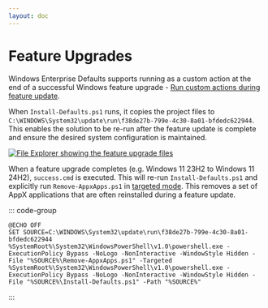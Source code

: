 ```yaml
---
layout: doc
---
```

# Feature Upgrades

Windows Enterprise Defaults supports running as a custom action at the end of a successful Windows feature upgrade - [Run custom actions during feature update](https://learn.microsoft.com/en-au/windows-hardware/manufacture/desktop/windows-setup-enable-custom-actions?view=windows-11).

When `Install-Defaults.ps1` runs, it copies the project files to `C:\WINDOWS\System32\update\run\f38de27b-799e-4c30-8a01-bfdedc622944`. This enables the solution to be re-run after the feature update is complete and ensure the desired system configuration is maintained. 

[![File Explorer showing the feature upgrade files](/assets/img/feature.png)](/assets/img/feature.png)

When a feature upgrade completes (e.g. Windows 11 23H2 to Windows 11 24H2), `success.cmd` is executed. This will re-run `Install-Defaults.ps1` and explicitly run `Remove-AppxApps.ps1` in [targeted mode](https://stealthpuppy.com/defaults/appxapps/#targeted-package-list). This removes a set of AppX applications that are often reinstalled during a feature update.

::: code-group
```batch [success.cmd]
@ECHO OFF
SET SOURCE=C:\WINDOWS\System32\update\run\f38de27b-799e-4c30-8a01-bfdedc622944
%SystemRoot%\System32\WindowsPowerShell\v1.0\powershell.exe -ExecutionPolicy Bypass -NoLogo -NonInteractive -WindowStyle Hidden -File "%SOURCE%\Remove-AppxApps.ps1" -Targeted
%SystemRoot%\System32\WindowsPowerShell\v1.0\powershell.exe -ExecutionPolicy Bypass -NoLogo -NonInteractive -WindowStyle Hidden -File "%SOURCE%\Install-Defaults.ps1" -Path "%SOURCE%"
```
:::
